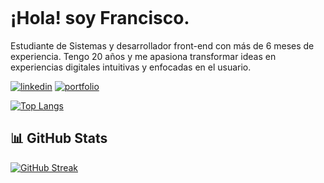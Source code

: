 
<svg width="800" height="auto" xmlns="http://www.w3.org/2000/svg">
  <clipPath id="rounded">
    <rect width="100%" height="100%" rx="25" ry="25"/>
  </clipPath>
  <image href="https://i.imgur.com/yfNIpXq.png" width="800" clip-path="url(#rounded)" />
</svg>


# ¡Hola! soy Francisco.

Estudiante de Sistemas y desarrollador front-end con más de 6 meses de experiencia. Tengo 20 años y me apasiona transformar ideas en experiencias digitales intuitivas y enfocadas en el usuario.

[![linkedin](https://img.shields.io/badge/linkedin-0A66C2?style=for-the-badge&logo=linkedin&logoColor=white)](https://www.linkedin.com/in/franciscojarusz/)
[![portfolio](https://img.shields.io/badge/portfolio-e5c359?style=for-the-badge&logo=portfolio&logoColor=white)](https://portfolio-franciscojarusz.netlify.app/)

[![Top Langs](https://github-readme-stats.vercel.app/api/top-langs/?username=franciscojarusz)](https://github.com/anuraghazra/github-readme-stats)


## 📊 GitHub Stats

[![GitHub Streak](https://streak-stats.demolab.com?user=FranciscoJarusz&theme=dark&locale=es)](https://git.io/streak-stats)
